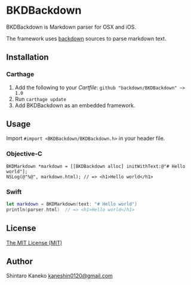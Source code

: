 # BKDBackdown

BKDBackdown is Markdown parser for OSX and iOS.

The framework uses [backdown](https://github.com/backdown/backdown) sources to parse markdown text.


## Installation

### Carthage

1. Add the following to your *Cartfile*: `github "backdown/BKDBackdown" ~> 1.0`
2. Run `carthage update`
3. Add BKDBackdown as an embedded framework.


## Usage

Import `#import <BKDBackdown/BKDBackdown.h>` in your header file.

### Objective-C

```objc
BKDMarkdown *markdown = [[BKDBackdown alloc] initWithText:@"# Hello world"];
NSLog(@"%@", markdown.html); // => <h1>Hello world</h1>
```

### Swift

```swift
let markdown = BKDMarkdown(text: "# Hello world")
println(parser.html)  // => <h1>Hello world</h1>
```

## License

[The MIT License (MIT)](http://kaneshin.mit-license.org/)

## Author

Shintaro Kaneko <kaneshin0120@gmail.com>
